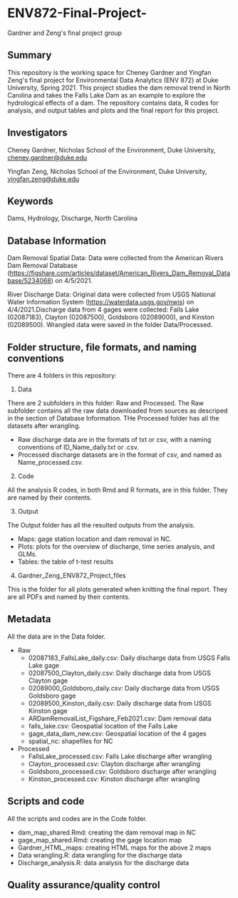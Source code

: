 # ENV872-Final-Project-
Gardner and Zeng's final project group

## Summary
This repository is the working space for Cheney Gardner and Yingfan Zeng's final project for Environmental Data Analytics (ENV 872) at Duke University, Spring 2021. This project studies the dam removal trend in North Carolina and takes the Falls Lake Dam as an example to explore the hydrological effects of a dam. The repository contains data, R codes for analysis, and output tables and plots and the final report for this project. 

## Investigators
Cheney Gardner, Nicholas School of the Environment, Duke University, cheney.gardner@duke.edu

Yingfan Zeng, Nicholas School of the Environment, Duke University, yingfan.zeng@duke.edu

## Keywords
Dams, Hydrology, Discharge, North Carolina

## Database Information
Dam Removal Spatial Data:
Data were collected from the American Rivers Dam Removal Database (https://figshare.com/articles/dataset/American_Rivers_Dam_Removal_Database/5234068) on 4/5/2021. 

River Discharge Data:
Original data were collected from USGS National Water Information System (https://waterdata.usgs.gov/nwis) on 4/4/2021.Discharge data from 4 gages were collected: Falls Lake (02087183), Clayton (02087500), Goldsboro (02089000), and Kinston (02089500). Wrangled data were saved in the folder Data/Processed. 

## Folder structure, file formats, and naming conventions 
There are 4 folders in this repository:

1. Data

There are 2 subfolders in this folder: Raw and Processed. The Raw subfolder contains all the raw data downloaded from sources as descriped in the section of Database Information. THe Processed folder has all the datasets after wrangling.
* Raw discharge data are in the formats of txt or csv, with a naming conventions of ID_Name_daily.txt or .csv.  
* Processed discharge datasets are in the format of csv, and named as Name_processed.csv.

2. Code

All the analysis R codes, in both Rmd and R formats, are in this folder. They are named by their contents. 

3. Output

The Output folder has all the resulted outputs from the analysis.
* Maps: gage station location and dam removal in NC.
* Plots: plots for the overview of discharge, time series analysis, and GLMs.
* Tables: the table of t-test results

4. Gardner_Zeng_ENV872_Project_files

This is the folder for all plots generated when knitting the final report. They are all PDFs and named by their contents.


## Metadata

All the data are in the Data folder.
* Raw
  + 02087183_FallsLake_daily.csv: Daily discharge data from USGS Falls Lake gage
  + 02087500_Clayton_daily.csv: Daily discharge data from USGS Clayton gage
  + 02089000_Goldsboro_daily.csv: Daily discharge data from USGS Goldsboro gage
  + 02089500_Kinston_daily.csv: Daily discharge data from USGS Kinston gage
  + ARDamRemovalList_Figshare_Feb2021.csv: Dam removal data
  + falls_lake.csv: Geospatial location of the Falls Lake
  + gage_data_dam_new.csv: Geospatial location of the 4 gages
  + spatial_nc: shapefiles for NC
* Processed
  + FallsLake_processed.csv: Falls Lake discharge after wrangling
  + Clayton_processed.csv: Clayton discharge after wrangling
  + Goldsboro_processed.csv: Goldsboro discharge after wrangling
  + Kinston_processed.csv: Kinston discharge after wrangling

## Scripts and code

All the scripts and codes are in the Code folder.
* dam_map_shared.Rmd: creating the dam removal map in NC
* gage_map_shared.Rmd: creating the gage location map 
* Gardner_HTML_maps: creating HTML maps for the above 2 maps
* Data wrangling.R: data wrangling for the discharge data
* Discharge_analysis.R: data analysis for the discharge data

## Quality assurance/quality control

